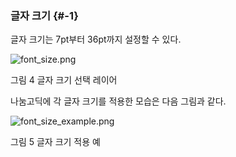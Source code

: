 ### 글자 크기 {#-1}

글자 크기는 7pt부터 36pt까지 설정할 수 있다.

![font_size.png](/assets/fontsize.png)

그림 4 글자 크기 선택 레이어

나눔고딕에 각 글자 크기를 적용한 모습은 다음 그림과 같다.

![font_size_example.png](/assets/fontsize_example.png)

그림 5 글자 크기 적용 예
